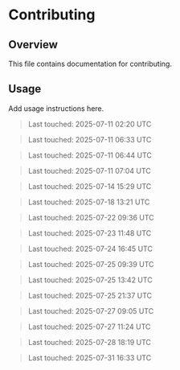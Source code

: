 # Contributing

## Overview

This file contains documentation for contributing.

## Usage

Add usage instructions here.

> Last touched: 2025-07-11 02:20 UTC

> Last touched: 2025-07-11 06:33 UTC

> Last touched: 2025-07-11 06:44 UTC

> Last touched: 2025-07-11 07:04 UTC

> Last touched: 2025-07-14 15:29 UTC

> Last touched: 2025-07-18 13:21 UTC

> Last touched: 2025-07-22 09:36 UTC

> Last touched: 2025-07-23 11:48 UTC

> Last touched: 2025-07-24 16:45 UTC

> Last touched: 2025-07-25 09:39 UTC

> Last touched: 2025-07-25 13:42 UTC

> Last touched: 2025-07-25 21:37 UTC

> Last touched: 2025-07-27 09:05 UTC

> Last touched: 2025-07-27 11:24 UTC

> Last touched: 2025-07-28 18:19 UTC

> Last touched: 2025-07-31 16:33 UTC
